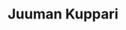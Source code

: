---
title: Juuman Kuppari
rentoutuminen: ye
ruka: ye
slug: https://ylanteentila.com/blog/
products: Perinteinen verikuppaus
update: 2022-03-26-10:21
image01: ../images/kuppaus.webp
---